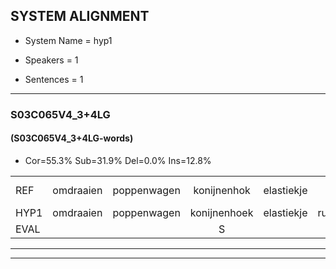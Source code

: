 
## SYSTEM ALIGNMENT

- System Name = hyp1

- Speakers = 1

- Sentences = 1

---

### S03C065V4_3+4LG

#### (S03C065V4_3+4LG-words)

- Cor=55.3%	Sub=31.9%	Del=0.0%	Ins=12.8%

|  |  |  |  |  |  |  |  |  |  |  |  |  |  |  |  |  |  |  |  |  |  |  |  |  |  |  |  |  |  |  |  |  |  |  |  |  |  |  |  |  |  |  |  |  |  |  |  |
|:--- |:---:|:---:|:---:|:---:|:---:|:---:|:---:|:---:|:---:|:---:|:---:|:---:|:---:|:---:|:---:|:---:|:---:|:---:|:---:|:---:|:---:|:---:|:---:|:---:|:---:|:---:|:---:|:---:|:---:|:---:|:---:|:---:|:---:|:---:|:---:|:---:|:---:|:---:|:---:|:---:|:---:|:---:|:---:|:---:|:---:|:---:|:---:|
| REF | omdraaien | poppenwagen | konijnenhok | elastiekje |  | ruziemaken | teddybeer | dierentuin | paddenstoelen | verstoppertje | wasmachine | fototoestel |  | toiletpapier | vrachtwagen | buurmannen |  | vogelkooi | olifant | schommelen | iedereen | schoenenwinkel*(schoenwinkel) | knutselen | ophangen | verjaardag |  | sprookjesboek | tandenborstel | lucifer | slaapkamer | achterdeur | ziekenhuis | nieuwsgierig | afblijven | kabouter | * | washandje |  |  | sneeuwwitje | goeiendag | vakantie | limonade | autorijden | eindelijk | familie | chocolade |
| HYP1 | omdraaien | poppenwagen | konijnenhoek | elastiekje | ruzi | magen | deddibeer | dierentuin | paddenstoelen | verstoppertje | asmachine | fototoestel | twoilet | papier | vrachtwagen | buurmannen | een | vogelkooi | olifant | schommelen | idereen | schoonwinkel | knutselen | ophangen | verjaardag | sprookjesbook | tande | borstel | lucifef | slaapkamer | achterdeur | shiekenhuis | nieuwsgierig | afblijven | kabouter | washoi | washandje | sne | witje | goeie | dag | vakantie | limonade | autorijden | eindelijk | familie | chocola |
| EVAL |  |  | S |  | I | S | S |  |  |  | S |  | I | S |  |  | I |  |  |  | S | S |  |  |  | I | S | S | S |  |  | S |  |  |  | S |  | I | I | S | S |  |  |  |  |  | S |
---

---
